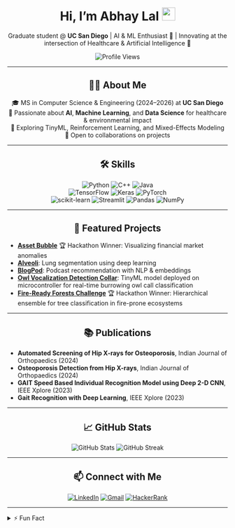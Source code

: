 <div align="center">
  <h1>Hi, I’m Abhay Lal <img src="https://media.giphy.com/media/hvRJCLFzcasrR4ia7z/giphy.gif" width="30"/></h1>
  <p>Graduate student @ <strong>UC San Diego</strong> | AI & ML Enthusiast 🤖 | Innovating at the intersection of Healthcare & Artificial Intelligence 🌱</p>
  <p><img src="https://komarev.com/ghpvc/?username=abhay-lal&label=Profile%20views&color=51b4f2&style=flat" alt="Profile Views" /></p>
</div>

<hr />

<h2 align="center">🧑‍💻 About Me</h2>
<p align="center">
  🎓 MS in Computer Science & Engineering (2024–2026) at <strong>UC San Diego</strong><br />
  🤖 Passionate about <strong>AI</strong>, <strong>Machine Learning</strong>, and <strong>Data Science</strong> for healthcare & environmental impact<br />
  🌱 Exploring TinyML, Reinforcement Learning, and Mixed-Effects Modeling<br />
  🎯 Open to collaborations on projects
</p>

<hr />

<h2 align="center">🛠️ Skills</h2>
<p align="center">
  <img src="https://img.shields.io/badge/Python-FFD43B?style=for-the-badge&logo=python&logoColor=darkgreen" alt="Python" />
  <img src="https://img.shields.io/badge/C%2B%2B-00599C?style=for-the-badge&logo=c%2B%2B&logoColor=white" alt="C++" />
  <img src="https://img.shields.io/badge/Java-ED8B00?style=for-the-badge&logo=java&logoColor=white" alt="Java" />
  <br />
  <img src="https://img.shields.io/badge/TensorFlow-FF6F00?style=for-the-badge&logo=TensorFlow&logoColor=white" alt="TensorFlow" />
  <img src="https://img.shields.io/badge/Keras-D00000?style=for-the-badge&logo=Keras&logoColor=white" alt="Keras" />
  <img src="https://img.shields.io/badge/PyTorch-EE4C2C?style=for-the-badge&logo=PyTorch&logoColor=white" alt="PyTorch" />
  <br />
  <img src="https://img.shields.io/badge/scikit_learn-F7931E?style=for-the-badge&logo=scikit-learn&logoColor=white" alt="scikit-learn" />
  <img src="https://img.shields.io/badge/Streamlit-FF4B4B?style=for-the-badge&logo=Streamlit&logoColor=white" alt="Streamlit" />
  <img src="https://img.shields.io/badge/Pandas-2C2D72?style=for-the-badge&logo=pandas&logoColor=white" alt="Pandas" />
  <img src="https://img.shields.io/badge/Numpy-777BB4?style=for-the-badge&logo=numpy&logoColor=white" alt="NumPy" />
</p>

<hr />

<h2 align="center">🚀 Featured Projects</h2>
<ul>
  <li><a href="https://github.com/abhay-lal/Asset-bubble"><strong>Asset Bubble</strong></a> 🏆 Hackathon Winner: Visualizing financial market anomalies</li>
  <li><a href="https://github.com/abhay-lal/Alveoli"><strong>Alveoli</strong></a>: Lung segmentation using deep learning</li>
  <li><a href="https://github.com/abhay-lal/BlogPod"><strong>BlogPod</strong></a>: Podcast recommendation with NLP & embeddings</li>
  <li><a href="https://github.com/abhay-lal/TinyML-Owl"><strong>Owl Vocalization Detection Collar</strong></a>: TinyML model deployed on microcontroller for real-time burrowing owl call classification</li>
  <li><a href="https://github.com/abhay-lal/Agni_astra"><strong>Fire-Ready Forests Challenge</strong></a> 🏆 Hackathon Winner: Hierarchical ensemble for tree classification in fire-prone ecosystems</li>
</ul>

<hr />

<h2 align="center">📚 Publications</h2>
<ul>
  <li><strong>Automated Screening of Hip X-rays for Osteoporosis</strong>, Indian Journal of Orthopaedics (2024)</li>
  <li><strong>Osteoporosis Detection from Hip X-rays</strong>, Indian Journal of Orthopaedics (2024)</li>
  <li><strong>GAIT Speed Based Individual Recognition Model using Deep 2-D CNN</strong>, IEEE Xplore (2023)</li>
  <li><strong>Gait Recognition with Deep Learning</strong>, IEEE Xplore (2023)</li>
</ul>

<hr />

<h2 align="center">📈 GitHub Stats</h2>
<div align="center">
  <img src="https://github-readme-stats.vercel.app/api?username=abhay-lal&show_icons=true&theme=dark&hide_border=true" alt="GitHub Stats" />
  <img src="https://streak-stats.demolab.com?user=abhay-lal&theme=dark&hide_border=true" alt="GitHub Streak" />
</div>

<hr />

<h2 align="center">📫 Connect with Me</h2>
<p align="center">
  <a href="https://linkedin.com/in/lal-abhay"><img src="https://img.shields.io/badge/LinkedIn-0077B5?style=for-the-badge&logo=linkedin&logoColor=white" alt="LinkedIn" /></a>
  <a href="mailto:abhaylal@icloud.com"><img src="https://img.shields.io/badge/Gmail-D14836?style=for-the-badge&logo=gmail&logoColor=white" alt="Gmail" /></a>
  <a href="https://www.hackerrank.com/Abhay_L"><img src="https://img.shields.io/badge/HackerRank-2EC866?style=for-the-badge&logo=HackerRank&logoColor=white" alt="HackerRank" /></a>
</p>

<hr />

<details>
  <summary>⚡ Fun Fact</summary>
  I once taught a neural network to compose music! 🎼
</details>
